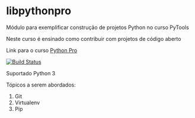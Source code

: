 # libpythonpro
Módulo para exemplificar construção de projetos Python no curso PyTools

Neste curso é ensinado como contribuir com projetos de código aberto

Link para o curso [Python Pro](https://www.python.pro.br)

[![Build Status](https://travis-ci.org/eduardoeudesfb/libpythonpro.svg?branch=master)](https://travis-ci.org/eduardoeudesfb/libpythonpro)

Suportado Python 3

Tópicos a serem abordados:
 1. Git
 2. Virtualenv
 3. Pip
 
